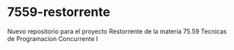 # 7559-restorrente
Nuevo repositorio para el proyecto Restorrente de la materia 75.59 Tecnicas de Programacion Concurrente I
